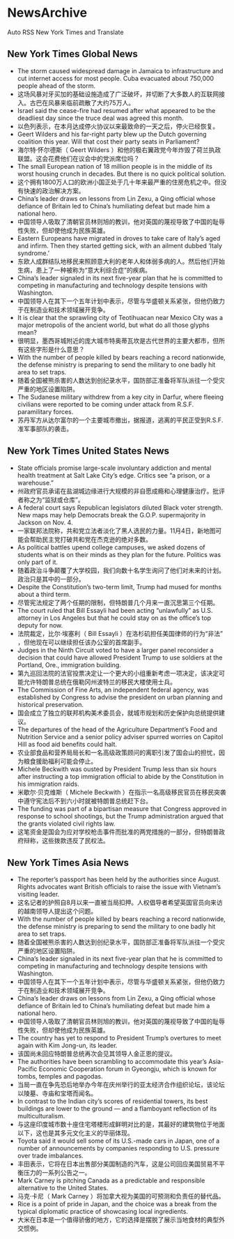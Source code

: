 # NewsArchive
Auto RSS New York Times and Translate

## New York Times Global News
* The storm caused widespread damage in Jamaica to infrastructure and cut internet access for most people. Cuba evacuated about 750,000 people ahead of the storm.
* 这场风暴对牙买加的基础设施造成了广泛破坏，并切断了大多数人的互联网接入。古巴在风暴来临前疏散了大约75万人。
* Israel said the cease-fire had resumed after what appeared to be the deadliest day since the truce deal was agreed this month.
* 以色列表示，在本月达成停火协议以来最致命的一天之后，停火已经恢复。
* Geert Wilders and his far-right party blew up the Dutch governing coalition this year. Will that cost their party seats in Parliament?
* 海尔特·怀尔德斯（ Geert Wilders ）和他的极右翼政党今年炸毁了荷兰执政联盟。这会花费他们在议会中的党派席位吗？
* The small European nation of 18 million people is in the middle of its worst housing crunch in decades. But there is no quick political solution.
* 这个拥有1800万人口的欧洲小国正处于几十年来最严重的住房危机之中。但没有快速的政治解决方案。
* China’s leader draws on lessons from Lin Zexu, a Qing official whose defiance of Britain led to China’s humiliating defeat but made him a national hero.
* 中国领导人吸取了清朝官员林则旭的教训，他对英国的蔑视导致了中国的耻辱性失败，但却使他成为民族英雄。
* Eastern Europeans have migrated in droves to take care of Italy’s aged and infirm. Then they started getting sick, with an ailment dubbed ‘Italy syndrome.’
* 东欧人成群结队地移民来照顾意大利的老年人和体弱多病的人。然后他们开始生病，患上了一种被称为“意大利综合症”的疾病。
* China’s leader signaled in its next five-year plan that he is committed to competing in manufacturing and technology despite tensions with Washington.
* 中国领导人在其下一个五年计划中表示，尽管与华盛顿关系紧张，但他仍致力于在制造业和技术领域展开竞争。
* It is clear that the sprawling city of Teotihuacan near Mexico City was a major metropolis of the ancient world, but what do all those glyphs mean?
* 很明显，墨西哥城附近的庞大城市特奥蒂瓦坎是古代世界的主要大都市，但所有这些字形是什么意思？
* With the number of people killed by bears reaching a record nationwide, the defense ministry is preparing to send the military to one badly hit area to set traps.
* 随着全国被熊杀害的人数达到创纪录水平，国防部正准备将军队派往一个受灾严重的地区设置陷阱。
* The Sudanese military withdrew from a key city in Darfur, where fleeing civilians were reported to be coming under attack from R.S.F. paramilitary forces.
* 苏丹军方从达尔富尔的一个主要城市撤出，据报道，逃离的平民正受到R.S.F.准军事部队的袭击。

## New York Times United States News
* State officials promise large-scale involuntary addiction and mental health treatment at Salt Lake City’s edge. Critics see “a prison, or a warehouse.”
* 州政府官员承诺在盐湖城边缘进行大规模的非自愿成瘾和心理健康治疗。批评者称之为“监狱或仓库”。
* A federal court says Republican legislators diluted Black voter strength. New maps may help Democrats break the G.O.P. supermajority in Jackson on Nov. 4.
* 一家联邦法院称，共和党立法者淡化了黑人选民的力量。11月4日，新地图可能会帮助民主党打破共和党在杰克逊的绝对多数。
* As political battles upend college campuses, we asked dozens of students what is on their minds as they plan for the future. Politics was only part of it.
* 随着政治斗争颠覆了大学校园，我们向数十名学生询问了他们对未来的计划。政治只是其中的一部分。
* Despite the Constitution’s two-term limit, Trump had mused for months about a third term.
* 尽管宪法规定了两个任期的限制，但特朗普几个月来一直沉思第三个任期。
* The court ruled that Bill Essayli had been acting “unlawfully” as U.S. attorney in Los Angeles but that he could stay on as the office’s top deputy for now.
* 法院裁定，比尔·埃塞利（ Bill Essayli ）在洛杉矶担任美国律师的行为“非法” ，但他现在可以继续担任该办公室的首席副手。
* Judges in the Ninth Circuit voted to have a larger panel reconsider a decision that could have allowed President Trump to use soldiers at the Portland, Ore., immigration building.
* 第九巡回法院的法官投票决定让一个更大的小组重新考虑一项决定，该决定可能允许特朗普总统在俄勒冈州波特兰的移民大楼使用士兵。
* The Commission of Fine Arts, an independent federal agency, was established by Congress to advise the president on urban planning and historical preservation.
* 国会成立了独立的联邦机构美术委员会，就城市规划和历史保护向总统提供建议。
* The departures of the head of the Agriculture Department’s Food and Nutrition Service and a senior policy adviser spurred worries on Capitol Hill as food aid benefits could halt.
* 农业部食品和营养局局长和一名高级政策顾问的离职引发了国会山的担忧，因为粮食援助福利可能会停止。
* Michele Beckwith was ousted by President Trump less than six hours after instructing a top immigration official to abide by the Constitution in his immigration raids.
* 米歇尔·贝克维斯（ Michele Beckwith ）在指示一名高级移民官员在移民突袭中遵守宪法后不到六小时就被特朗普总统赶下台。
* The funding was part of a bipartisan measure that Congress approved in response to school shootings, but the Trump administration argued that the grants violated civil rights law.
* 这笔资金是国会为应对学校枪击事件而批准的两党措施的一部分，但特朗普政府辩称，这些拨款违反了民权法。

## New York Times Asia News
* The reporter’s passport has been held by the authorities since August. Rights advocates want British officials to raise the issue with Vietnam’s visiting leader.
* 这名记者的护照自8月以来一直被当局扣押。人权倡导者希望英国官员向来访的越南领导人提出这个问题。
* With the number of people killed by bears reaching a record nationwide, the defense ministry is preparing to send the military to one badly hit area to set traps.
* 随着全国被熊杀害的人数达到创纪录水平，国防部正准备将军队派往一个受灾严重的地区设置陷阱。
* China’s leader signaled in its next five-year plan that he is committed to competing in manufacturing and technology despite tensions with Washington.
* 中国领导人在其下一个五年计划中表示，尽管与华盛顿关系紧张，但他仍致力于在制造业和技术领域展开竞争。
* China’s leader draws on lessons from Lin Zexu, a Qing official whose defiance of Britain led to China’s humiliating defeat but made him a national hero.
* 中国领导人吸取了清朝官员林则旭的教训，他对英国的蔑视导致了中国的耻辱性失败，但却使他成为民族英雄。
* The country has yet to respond to President Trump’s overtures to meet again with Kim Jong-un, its leader.
* 该国尚未回应特朗普总统再次会见其领导人金正恩的提议。
* The authorities have been scrambling to accommodate this year’s Asia-Pacific Economic Cooperation forum in Gyeongju, which is known for tombs, temples and pagodas.
* 当局一直在争先恐后地举办今年在庆州举行的亚太经济合作组织论坛，该论坛以陵墓、寺庙和宝塔而闻名。
* In contrast to the Indian city’s scores of residential towers, its best buildings are lower to the ground — and a flamboyant reflection of its multiculturalism.
* 与这座印度城市数十座住宅塔楼形成鲜明对比的是，其最好的建筑物位于地面以下，这也是其多元文化主义的华丽体现。
* Toyota said it would sell some of its U.S.-made cars in Japan, one of a number of announcements by companies responding to U.S. pressure over trade imbalances.
* 丰田表示，它将在日本出售部分美国制造的汽车，这是公司回应美国贸易不平衡压力的一系列公告之一。
* Mark Carney is pitching Canada as a predictable and responsible alternative to the United States.
* 马克·卡尼（ Mark Carney ）将加拿大视为美国的可预测和负责任的替代品。
* Rice is a point of pride in Japan, and the choice was a break from the typical diplomatic practice of showcasing local ingredients.
* 大米在日本是一个值得骄傲的地方，它的选择是摆脱了展示当地食材的典型外交惯例。

